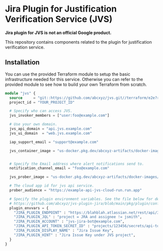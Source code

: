 # Jira Plugin for Justification Verification Service (JVS)

**Jira plugin for JVS is not an official Google product.**

This repository contains components related to the plugin for justification 
verification service.

## Installation

You can use the provided Terraform module to setup the basic infrastructure
needed for this service. Otherwise you can refer to the provided module to see
how to build your own Terraform from scratch.

```terraform
module "jvs" {
  source     = "git::https://github.com/abcxyz/jvs.git//terraform/e2e?ref=main" # this should be pinned to the SHA desired
  project_id = "YOUR_PROJECT_ID"

  # Specify who can access JVS.
  jvs_invoker_members = ["user:foo@example.com"]

  # Use your own domain.
  jvs_api_domain = "api.jvs.example.com"
  jvs_ui_domain  = "web.jvs.example.com"

  iap_support_email = "support@example.com"

  jvs_container_image = "us-docker.pkg.dev/abcxyz-artifacts/docker-images/jvsctl:0.0.5-amd64"


  # Specify the Email address where alert notifications send to.
  notification_channel_email = "foo@example.com"

  jvs_prober_image = "us-docker.pkg.dev/abcxyz-artifacts/docker-images/jvs-prober:0.0.5-amd64"

  # The cloud app id for jvs api service.
  prober_audience = "https://example-api-jvs-cloud-run.run.app"

  # Specify the plugin environment variables. See the file below for details:
  # https://github.com/abcxyz/jvs-plugin-jira/blob/main/pkg/plugin/config.go
  plugin_envvars = {
    "JIRA_PLUGIN_ENDPOINT" : "https://blahblah.atlassian.net/rest/api/3",
    "JIRA_PLUGIN_JQL" : "project = JRA and assignee != jsmith",
    "JIRA_PLUGIN_ACCOUNT" : "jvs-jira-bot@example.com",
    "JIRA_PLUGIN_API_TOKEN_SECRET_ID" : "projects/123456/secrets/api-token/versions/4",
    "JIRA_PLUGIN_DISPLAY_NAME" : "Jira Issue Key",
    "JIRA_PLUGIN_HINT" : "Jira Issue Key under JVS project",
  }
}
```
